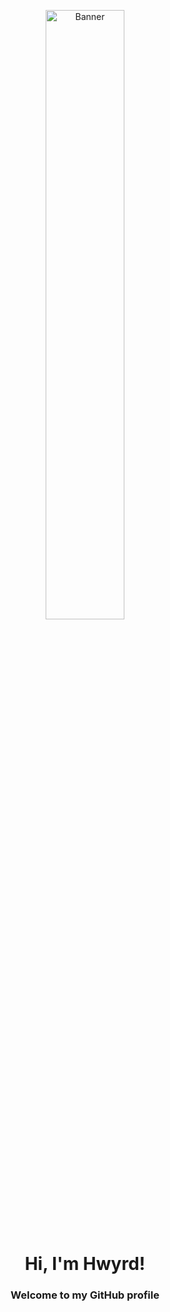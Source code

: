 <p align="center">
  <img src="https://drive.google.com/file/d/1gL6iJMq17q31iEtbYaJT4szbcbmXfdkJ/view?usp=sharing" alt="Banner" width="50%">
</p>

<h1 align="center">Hi, I'm Hwyrd!</h1>
<h3 align="center">Welcome to my GitHub profile</h3>

<!-- <p align="center">❤ I'm currently working on Software, Anime / Manga, Game Dev, and Content Creation.</p> -->

